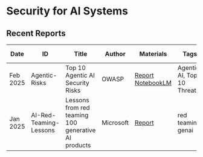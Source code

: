 # Security for AI Systems


## Recent Reports
| Date | ID | Title | Author | Materials | Tags | Short Summary | Summary |
| --- | --- | --- | --- | --- | --- | --- | --- |
| Feb 2025 | Agentic-Risks | Top 10 Agentic AI Security Risks | OWASP | [Report](https://media.licdn.com/dms/document/media/v2/D561FAQHtvQlN2Yfzlw/feedshare-document-pdf-analyzed/B56ZUezFHpHQAY-/0/1739978497799?e=1740614400&v=beta&t=SBGgU60w5BYkC5Mmg_oSzvMlmoePosZmQBJcKeO7Jck) [NotebookLM](https://notebooklm.google.com/notebook/3d5ffc3e-f387-417a-936a-db690fcd2d5c?authuser=1)| Agentic AI, Top 10 Threats | | |
| Jan 2025 | AI-Red-Teaming-Lessons | Lessons from red teaming 100 generative AI products | Microsoft | [Report](https://airedteamwhitepapers.blob.core.windows.net/lessonswhitepaper/MS_AIRT_Lessons_eBook.pdf) | red teaming, genai | | |

